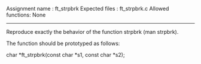 Assignment name : ft_strpbrk
Expected files : ft_strpbrk.c
Allowed functions: None

---

Reproduce exactly the behavior of the function strpbrk
(man strpbrk).

The function should be prototyped as follows:

char *ft_strpbrk(const char *s1, const char \*s2);
